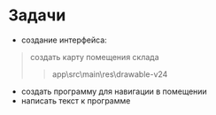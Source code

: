 # Задачи

-  создание интерфейса:
  >  создать карту помещения склада
  > > app\src\main\res\drawable-v24
- создать программу для навигации в помещении
- написать текст к программе 
